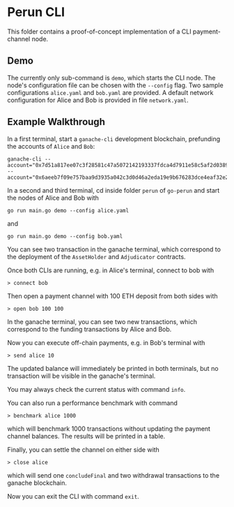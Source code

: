# Perun CLI

This folder contains a proof-of-concept implementation of a CLI payment-channel
node.

## Demo

The currently only sub-command is `demo`, which starts the CLI node. The node's
configuration file can be chosen with the `--config` flag. Two sample
configurations `alice.yaml` and `bob.yaml` are provided. A default network
configuration for Alice and Bob is provided in file `network.yaml`.

## Example Walkthrough
In a first terminal, start a `ganache-cli` development blockchain, prefunding
the accounts of `Alice` and `Bob`:
```
ganache-cli --account="0x7d51a817ee07c3f28581c47a5072142193337fdca4d7911e58c5af2d03895d1a,100000000000000000000000" --account="0x6aeeb7f09e757baa9d3935a042c3d0d46a2eda19e9b676283dce4eaf32e29dc9,100000000000000000000000"
```

In a second and third terminal, cd inside folder `perun` of `go-perun` and start
the nodes of Alice and Bob with
```
go run main.go demo --config alice.yaml
```
and
```
go run main.go demo --config bob.yaml
```
You can see two transaction in the ganache terminal, which correspond to the
deployment of the `AssetHolder` and `Adjudicator` contracts.

Once both CLIs are running, e.g. in Alice's terminal, connect to bob with
```
> connect bob
```
Then open a payment channel with 100 ETH deposit from both sides with
```
> open bob 100 100
```
In the ganache terminal, you can see two new transactions, which correspond to
the funding transactions by Alice and Bob.

Now you can execute off-chain payments, e.g. in Bob's terminal with
```
> send alice 10
```
The updated balance will immediately be printed in both terminals, but no
transaction will be visible in the ganache's terminal.

You may always check the current status with command `info`.

You can also run a performance benchmark with command
```
> benchmark alice 1000
```
which will benchmark 1000 transactions without updating the payment channel
balances. The results will be printed in a table.

Finally, you can settle the channel on either side with
```
> close alice
```
which will send one `concludeFinal` and two withdrawal transactions to the
ganache blockchain.

Now you can exit the CLI with command `exit`.
